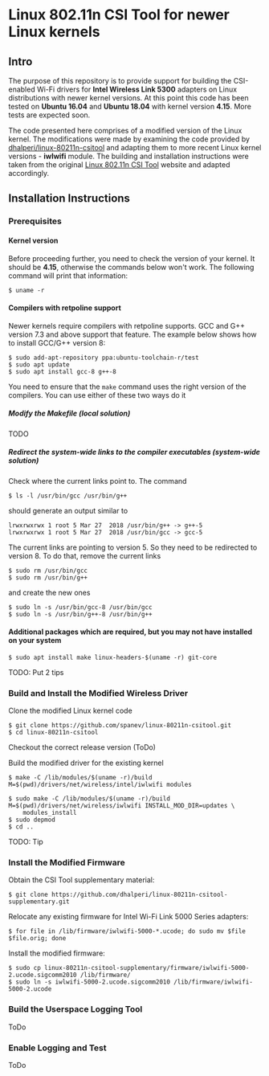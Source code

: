 # Linux 802.11n CSI Tool for newer Linux kernels

## Intro
The purpose of this repository is to provide support for building the CSI-enabled Wi-Fi drivers for **Intel Wireless Link 5300** adapters on Linux distributions with newer kernel versions. At this point this code has been tested on **Ubuntu 16.04** and **Ubuntu 18.04** with kernel version **4.15**. More tests are expected soon.

The code presented here comprises of a modified version of the Linux kernel. The modifications were made by examining the code provided by [dhalperi/linux-80211n-csitool](https://github.com/dhalperi/linux-80211n-csitool/) and adapting them to more recent Linux kernel versions - **iwlwifi** module. The building and installation instructions were taken from the original [Linux 802.11n CSI Tool](http://dhalperi.github.io/linux-80211n-csitool/) website and adapted accordingly.

## Installation Instructions

### Prerequisites

#### Kernel version

Before proceeding further, you need to check the version of your kernel. It should be **4.15**, otherwise the commands below won't work. The following command will print that information:

```shell
$ uname -r
```

#### Compilers with retpoline support

Newer kernels require compilers with retpoline supports.  GCC and G++ version 7.3 and above support that feature. The example below shows how to install GCC/G++ version 8:

```shell
$ sudo add-apt-repository ppa:ubuntu-toolchain-r/test
$ sudo apt update
$ sudo apt install gcc-8 g++-8
```

You need to ensure that the <code>make</code> command uses the right version of the compilers. You can use either of these two ways do it

##### Modify the Makefile (local solution)
TODO

##### Redirect the system-wide links to the compiler executables (system-wide solution)
Check where the current links point to. The command
```shell
$ ls -l /usr/bin/gcc /usr/bin/g++
```
should generate an output similar to

```shell
lrwxrwxrwx 1 root 5 Mar 27  2018 /usr/bin/g++ -> g++-5
lrwxrwxrwx 1 root 5 Mar 27  2018 /usr/bin/gcc -> gcc-5
```
The current links are pointing to version 5. So they need to be redirected to version 8. To do that, remove the current links
```shell
$ sudo rm /usr/bin/gcc
$ sudo rm /usr/bin/g++
```
and create the new ones
```shell
$ sudo ln -s /usr/bin/gcc-8 /usr/bin/gcc
$ sudo ln -s /usr/bin/g++-8 /usr/bin/g++
```



#### Additional packages which are required, but you may not have installed on your system

```shell
$ sudo apt install make linux-headers-$(uname -r) git-core
```

TODO: Put 2 tips

### Build and Install the Modified Wireless Driver

Clone the modified Linux kernel code
```shell
$ git clone https://github.com/spanev/linux-80211n-csitool.git
$ cd linux-80211n-csitool
```

Checkout the correct release version
(ToDo)

Build the modified driver for the existing kernel
```shell
$ make -C /lib/modules/$(uname -r)/build M=$(pwd)/drivers/net/wireless/intel/iwlwifi modules
```

```shell
$ sudo make -C /lib/modules/$(uname -r)/build M=$(pwd)/drivers/net/wireless/iwlwifi INSTALL_MOD_DIR=updates \
    modules_install
$ sudo depmod
$ cd ..
```
TODO: Tip

### Install the Modified Firmware

Obtain the CSI Tool supplementary material:
```shell
$ git clone https://github.com/dhalperi/linux-80211n-csitool-supplementary.git
```

Relocate any existing firmware for Intel Wi-Fi Link 5000 Series adapters:
```shell
$ for file in /lib/firmware/iwlwifi-5000-*.ucode; do sudo mv $file $file.orig; done
```

Install the modified firmware:
```shell
$ sudo cp linux-80211n-csitool-supplementary/firmware/iwlwifi-5000-2.ucode.sigcomm2010 /lib/firmware/
$ sudo ln -s iwlwifi-5000-2.ucode.sigcomm2010 /lib/firmware/iwlwifi-5000-2.ucode
```

### Build the Userspace Logging Tool

ToDo


### Enable Logging and Test

ToDo

